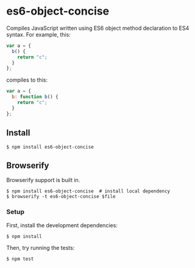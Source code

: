 # es6-object-concise

Compiles JavaScript written using ES6 object method declaration to ES4 syntax.
For example, this:

```js
var a = {
  b() {
    return "c";
  }
};
```

compiles to this:

```js
var a = {
  b: function b() {
    return "c";
  }
};
```

## Install

```
$ npm install es6-object-concise
```

## Browserify

Browserify support is built in.

```
$ npm install es6-object-concise  # install local dependency
$ browserify -t es6-object-concise $file
```

### Setup

First, install the development dependencies:

```
$ npm install
```

Then, try running the tests:

```
$ npm test
```

